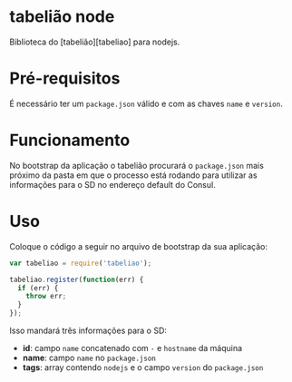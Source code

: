 # tabelião node

Biblioteca do [tabelião][tabeliao] para nodejs.

# Pré-requisitos

É necessário ter um `package.json` válido e com as chaves `name` e `version`.

# Funcionamento

No bootstrap da aplicação o tabelião procurará o `package.json` mais próximo da pasta em que o processo está rodando para utilizar as informações para o SD no endereço default do Consul.

# Uso

Coloque o código a seguir no arquivo de bootstrap da sua aplicação:

```javascript
var tabeliao = require('tabeliao');

tabeliao.register(function(err) {
  if (err) {
    throw err;
  }
});
```

Isso mandará três informações para o SD:

- **id**: campo `name` concatenado com `-` e `hostname` da máquina
- **name**: campo `name` no `package.json`
- **tags**: array contendo `nodejs` e o campo `version` do `package.json` 
